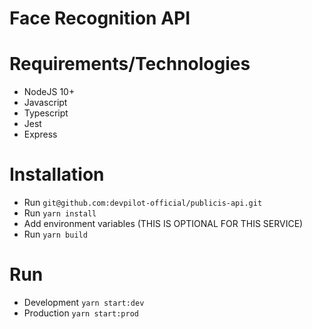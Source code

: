 # Face Recognition API

# Requirements/Technologies
-	NodeJS 10+
-   Javascript
-   Typescript
-   Jest
-   Express

# Installation
-  Run `git@github.com:devpilot-official/publicis-api.git`
-  Run `yarn install`
-  Add environment variables (THIS IS OPTIONAL FOR THIS SERVICE)
-  Run `yarn build`

# Run
-   Development `yarn start:dev`
-   Production `yarn start:prod`